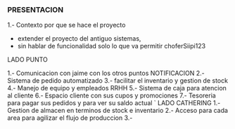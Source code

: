 ### PRESENTACION

1.- Contexto por que se hace el proyecto

- extender el proyecto del antiguo sistemas,
- sin hablar de funcionalidad solo lo que va permitir
  choferSiipi123

LADO PUNTO

1.- Comunicacion con jaime con los otros puntos NOTIFICACION
2.- Sistema de pedido automatizado
3.- facilitar el inventario y gestion de stock
4.- Manejo de equipo y empleados RRHH
5.- Sistema de caja para atencion al cliente
6.- Espacio cliente con sus cupos y promociones
7.- Tesoreria para pagar sus pedidos y para ver su saldo actual
`
LADO CATHERING
1.- Gestion de almacen en terminos de stock e inventario
2.- Acceso para cada area para agilizar el flujo de produccion
3.-
